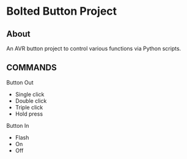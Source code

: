 Bolted Button Project
===

About
---
An AVR button project to control various functions via Python scripts.

COMMANDS
---

Button Out
- Single click
- Double click
- Triple click
- Hold press

Button In
- Flash
- On
- Off
